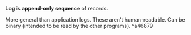 **Log** is **append-only sequence** of records. 

More general than application logs. 
These aren't human-readable. 
Can be binary (intended to be read by the other programs). ^a46879